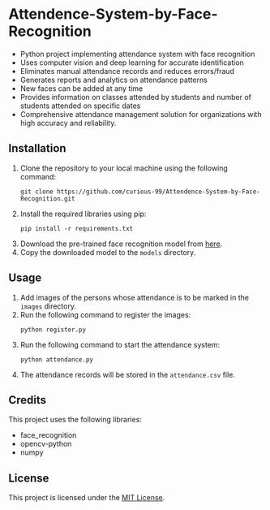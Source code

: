 # Attendence-System-by-Face-Recognition
<!DOCTYPE html>
<html>
<head>
</head>
<body>
    <ul>
      <li>Python project implementing attendance system with face recognition</li>
      <li>Uses computer vision and deep learning for accurate identification</li>
      <li>Eliminates manual attendance records and reduces errors/fraud</li>
      <li>Generates reports and analytics on attendance patterns</li>
      <li>New faces can be added at any time</li>
      <li>Provides information on classes attended by students and number of students attended on specific dates</li>
      <li>Comprehensive attendance management solution for organizations with high accuracy and reliability.</li>
    </ul>
	<h2>Installation</h2>
	<ol>
		<li>Clone the repository to your local machine using the following command:</li>
		<pre><code>git clone https://github.com/curious-99/Attendence-System-by-Face-Recognition.git</code></pre>
		<li>Install the required libraries using pip:</li>
		<pre><code>pip install -r requirements.txt</code></pre>
		<li>Download the pre-trained face recognition model from <a href="https://github.com/SinghAnkit1010/Attendence-System-by-Face-Recognition">here</a>.</li>
		<li>Copy the downloaded model to the <code>models</code> directory.</li>
	</ol>
	<h2>Usage</h2>
	<ol>
		<li>Add images of the persons whose attendance is to be marked in the <code>images</code> directory.</li>
		<li>Run the following command to register the images:</li>
		<pre><code>python register.py</code></pre>
		<li>Run the following command to start the attendance system:</li>
		<pre><code>python attendance.py</code></pre>
		<li>The attendance records will be stored in the <code>attendance.csv</code> file.</li>
	</ol>
	<h2>Credits</h2>
	<p>This project uses the following libraries:</p>
	<ul>
		<li>face_recognition</li>
		<li>opencv-python</li>
		<li>numpy</li>
	</ul>
	<h2>License</h2>
	<p>This project is licensed under the <a href="https://opensource.org/licenses/MIT">MIT License</a>.</p>
</body>
</html>

